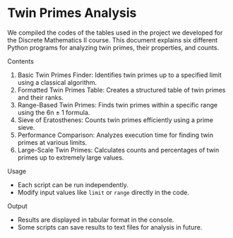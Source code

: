 # Twin Primes Analysis

We compiled the codes of the tables used in the project we developed for the Discrete Mathematics II course.
This document explains six different Python programs for analyzing twin primes, their properties, and counts.

Contents
1. Basic Twin Primes Finder: Identifies twin primes up to a specified limit using a classical algorithm.
2. Formatted Twin Primes Table: Creates a structured table of twin primes and their ranks.
3. Range-Based Twin Primes: Finds twin primes within a specific range using the 6n ± 1 formula.
4. Sieve of Eratosthenes: Counts twin primes efficiently using a prime sieve.
5. Performance Comparison: Analyzes execution time for finding twin primes at various limits.
6. Large-Scale Twin Primes: Calculates counts and percentages of twin primes up to extremely large values.

Usage
- Each script can be run independently.
- Modify input values like `limit` or `range` directly in the code.

Output
- Results are displayed in tabular format in the console.
- Some scripts can save results to text files for analysis in future.

